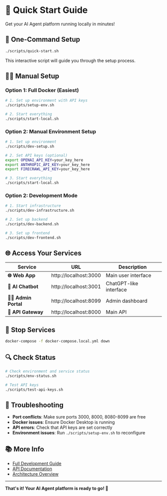 # 🚀 Quick Start Guide

Get your AI Agent platform running locally in minutes!

## 🎯 One-Command Setup

```bash
./scripts/quick-start.sh
```

This interactive script will guide you through the setup process.

## 🏃‍♂️ Manual Setup

### Option 1: Full Docker (Easiest)

```bash
# 1. Set up environment with API keys
./scripts/setup-env.sh

# 2. Start everything
./scripts/start-local.sh
```

### Option 2: Manual Environment Setup

```bash
# 1. Set up environment
./scripts/dev-setup.sh

# 2. Set API keys (optional)
export OPENAI_API_KEY=your_key_here
export ANTHROPIC_API_KEY=your_key_here
export FIRECRAWL_API_KEY=your_key_here

# 3. Start everything
./scripts/start-local.sh
```

### Option 2: Development Mode

```bash
# 1. Start infrastructure
./scripts/dev-infrastructure.sh

# 2. Set up backend
./scripts/dev-backend.sh

# 3. Set up frontend
./scripts/dev-frontend.sh
```

## 🌐 Access Your Services

| Service             | URL                   | Description            |
| ------------------- | --------------------- | ---------------------- |
| **🌐 Web App**      | http://localhost:3000 | Main user interface    |
| **🤖 AI Chatbot**   | http://localhost:3001 | ChatGPT-like interface |
| **👨‍💼 Admin Portal** | http://localhost:8099 | Admin dashboard        |
| **🔌 API Gateway**  | http://localhost:8000 | Main API               |

## 🛑 Stop Services

```bash
docker-compose -f docker-compose.local.yml down
```

## 🔍 Check Status

```bash
# Check environment and service status
./scripts/env-status.sh

# Test API keys
./scripts/test-api-keys.sh
```

## 🔧 Troubleshooting

- **Port conflicts**: Make sure ports 3000, 8000, 8080-8099 are free
- **Docker issues**: Ensure Docker Desktop is running
- **API errors**: Check that API keys are set correctly
- **Environment issues**: Run `./scripts/setup-env.sh` to reconfigure

## 📚 More Info

- [Full Development Guide](LOCAL_DEVELOPMENT.md)
- [API Documentation](docs/API.md)
- [Architecture Overview](docs/MICROSERVICES_ARCHITECTURE.md)

---

**That's it! Your AI Agent platform is ready to go! 🎉**
